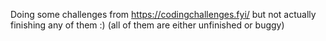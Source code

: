 Doing some challenges from https://codingchallenges.fyi/ but not actually finishing any of them :) (all of them are either unfinished or buggy)